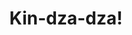 ---
title: "Kin-dza-dza!"
year: 1986
rating: 4.5
stars: "★★★★½"
rewatched: false
permalink: "kin-dza-dza"
watched_on: 2019-08-24
---